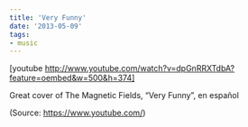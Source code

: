 ```yaml
---
title: 'Very Funny'
date: '2013-05-09'
tags:
- music
---
```


[youtube http://www.youtube.com/watch?v=dpGnRRXTdbA?feature=oembed&w=500&h=374]
<p>Great cover of The Magnetic Fields, &#8220;Very Funny&#8221;, en español</p><div class="attribution">(<span>Source:</span> <a href="https://www.youtube.com/">https://www.youtube.com/</a>)</div>
